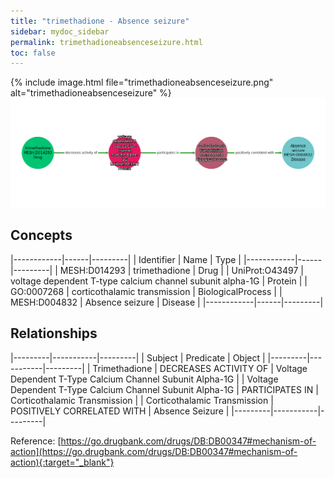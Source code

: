 ```yaml
---
title: "trimethadione - Absence seizure"
sidebar: mydoc_sidebar
permalink: trimethadioneabsenceseizure.html
toc: false 
---
```


{% include image.html file="trimethadioneabsenceseizure.png" alt="trimethadioneabsenceseizure" %}![Path Visualization](/images/trimethadioneabsenceseizure.png)

## Concepts

|------------|------|---------|
| Identifier | Name | Type    |
|------------|------|---------|
| MESH:D014293 | trimethadione | Drug |
| UniProt:O43497 | voltage dependent T-type calcium channel subunit alpha-1G | Protein |
| GO:0007268 | corticothalamic transmission | BiologicalProcess |
| MESH:D004832 | Absence seizure | Disease |
|------------|------|---------|

## Relationships

|---------|-----------|---------|
| Subject | Predicate | Object  |
|---------|-----------|---------|
| Trimethadione | DECREASES ACTIVITY OF | Voltage Dependent T-Type Calcium Channel Subunit Alpha-1G |
| Voltage Dependent T-Type Calcium Channel Subunit Alpha-1G | PARTICIPATES IN | Corticothalamic Transmission |
| Corticothalamic Transmission | POSITIVELY CORRELATED WITH | Absence Seizure |
|---------|-----------|---------|

Reference: [https://go.drugbank.com/drugs/DB:DB00347#mechanism-of-action](https://go.drugbank.com/drugs/DB:DB00347#mechanism-of-action){:target="_blank"}